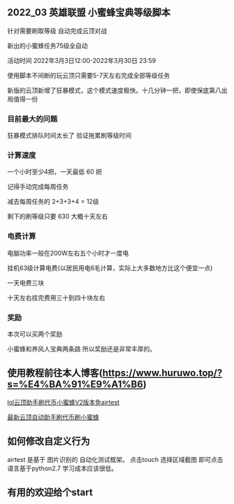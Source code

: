 ## 2022_03 英雄联盟 小蜜蜂宝典等级脚本

针对需要刷取等级 自动完成云顶对战

新出的小蜜蜂任务75级全自动

活动时间 2022年3月3日12:00-2022年3月30日 23:59

使用脚本不间断的玩云顶只需要5-7天左右完成全部等级任务

新版的云顶新增了狂暴模式，这个模式速度极快。十几分钟一把，即使保底第八出局值得一份

### 目前最大的问题

狂暴模式排队时间太长了 验证拖累刷等级时间


### 计算速度

一个小时至少4把，一天最低 60 把 

记得手动完成每周任务

减去每周任务的 2+3+3+4 = 12级

剩下的刷等级只要 630 大概十天左右


### 电费计算

电脑功率一般在200W左右五个小时才一度电

挂机63级计算电费(以居民用电6毛计算，实际上大多数地方比这个便宜一点)

一天电费三块

十天左右挂完费用三十到四十块左右


### 奖励

本次可以买两个奖励

小蜜蜂和养风人宝典两条路 所以奖励还是非常丰厚的。





## 使用教程前往本人博客(https://www.huruwo.top/?s=%E4%BA%91%E9%A1%B6)


[lol云顶助手刷代币小蜜蜂V2版本免airtest](https://www.huruwo.top/2021lol%e4%ba%91%e9%a1%b6%e5%8a%a9%e6%89%8b%e5%88%b7%e4%bb%a3%e5%b8%81%e5%b0%8f%e8%9c%9c%e8%9c%82v2%e7%89%88%e6%9c%ac%e5%85%8dairtest/)

[最新云顶自动助手刷代币刷小蜜蜂](https://www.huruwo.top/2021%e5%b9%b4%e6%9c%80%e6%96%b0%e4%ba%91%e9%a1%b6%e8%87%aa%e5%8a%a8%e5%8a%a9%e6%89%8b%e5%88%b7%e4%bb%a3%e5%b8%81%e5%88%b7%e5%b0%8f%e8%9c%9c%e8%9c%82%e5%85%8d%e8%b4%b9%e5%bc%80%e6%ba%90%e9%99%84/)

## 如何修改自定义行为

airtest 是基于 图片识别的 自动化测试框架。
点击touch 选择区域截图 即可点击
语言基于python2.7 学习成本应该很低。


## 有用的欢迎给个start
